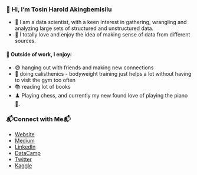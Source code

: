 ### 👋 Hi, I’m Tosin Harold Akingbemisilu

- 👀 I am a data scientist, with a keen interest in gathering, wrangling and analyzing large sets of structured and unstructured data.
- 💞️ I totally love and enjoy the idea of making sense of data from different sources.

#### 🌱 Outside of work, I enjoy:
- 😅 hanging out with friends and making new connections
- 🤸 doing calisthenics - bodyweight training just helps a lot without having to visit the gym too often
- 📚 reading lot of books
- ♟️ Playing chess, and currently my new found love of playing the piano 🎹.

### 📬Connect with Me📬
- [Website](https://www.tosinharold.com)
- [Medium](https://tosinharold.medium.com/)
- [LinkedIn](https://www.linkedin.com/in/tosin-akingbemisilu)
- [DataCamp](https://www.datacamp.com/profile/tosmartak)
- [Twitter](https://www.twitter.com/tosmartak)
- [Kaggle](https://www.kaggle.com/tosinhakingbemisilu) 

<!---
tosmartak/tosmartak is a ✨ special ✨ repository because its `README.md` (this file) appears on your GitHub profile.
You can click the Preview link to take a look at your changes.
--->
